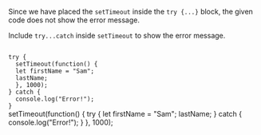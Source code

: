 Since we have placed the `setTimeout`
inside the `try {...}` block,
the given code does not
show the error message.

Include `try...catch` inside
`setTimeout` to show the error message.

<Editor type="exercise" lang="javascript">
<code>
try {
  setTimeout(function() {
  let firstName = "Sam";
  lastName;
  }, 1000);
} catch {
  console.log("Error!");
}
</code>

<solution>
setTimeout(function() {
  try {
    let firstName = "Sam";
    lastName;
  } catch {
    console.log("Error!");
  }
}, 1000);
</solution>
</Editor>